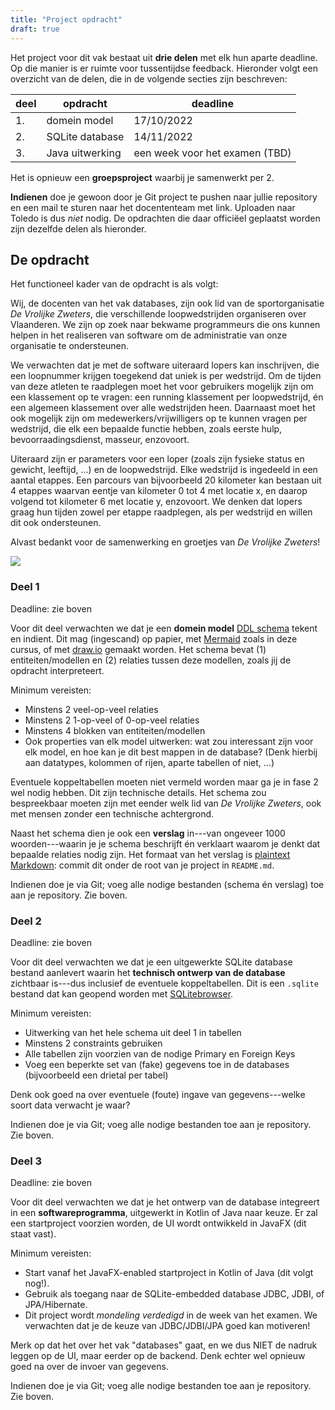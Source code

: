 ```yaml
---
title: "Project opdracht"
draft: true
---
```


Het project voor dit vak bestaat uit **drie delen** met elk hun aparte deadline. Op die manier is er ruimte voor tussentijdse feedback. Hieronder volgt een overzicht van de delen, die in de volgende secties zijn beschreven:

| deel | opdracht			  | deadline    |
|------|----------------------|-------------|
| 1.   | domein model 	      | 17/10/2022  |
| 2.   | SQLite database      | 14/11/2022  |
| 3.   | Java uitwerking      | een week voor het examen (TBD) | 

Het is opnieuw een **groepsproject** waarbij je samenwerkt per 2. 

**Indienen** doe je gewoon door je Git project te pushen naar jullie repository en een mail te sturen naar het docententeam met link. Uploaden naar Toledo is dus _niet_ nodig. De opdrachten die daar officiëel geplaatst worden zijn dezelfde delen als hieronder. 

## De opdracht

Het functioneel kader van de opdracht is als volgt:

Wij, de docenten van het vak databases, zijn ook lid van de sportorganisatie _De Vrolijke Zweters_, die verschillende loopwedstrijden organiseren over Vlaanderen. We zijn op zoek naar bekwame programmeurs die ons kunnen helpen in het realiseren van software om de administratie van onze organisatie te ondersteunen.

We verwachten dat je met de software uiteraard lopers kan inschrijven, die een loopnummer krijgen toegekend dat uniek is per wedstrijd. Om de tijden van deze atleten te raadplegen moet het voor gebruikers mogelijk zijn om een klassement op te vragen: een running klassement per loopwedstrijd, én een algemeen klassement over alle wedstrijden heen. Daarnaast moet het ook mogelijk zijn om medewerkers/vrijwilligers op te kunnen vragen per wedstrijd, die elk een bepaalde functie hebben, zoals eerste hulp, bevoorraadingsdienst, masseur, enzovoort.

Uiteraard zijn er parameters voor een loper (zoals zijn fysieke status en gewicht, leeftijd, ...) en de loopwedstrijd. Elke wedstrijd is ingedeeld in een aantal etappes. Een parcours van bijvoorbeeld 20 kilometer kan bestaan uit 4 etappes waarvan eentje van kilometer 0 tot 4 met locatie x, en daarop volgend tot kilometer 6 met locatie y, enzovoort. We denken dat lopers graag hun tijden zowel per etappe raadplegen, als per wedstrijd en willen dit ook ondersteunen. 

Alvast bedankt voor de samenwerking en groetjes van _De Vrolijke Zweters_!

![](/img/zweters.jpg)

### Deel 1

Deadline: zie boven

Voor dit deel verwachten we dat je een **domein model** [DDL schema](/db-course/sql-ddl-dml/ddl/) tekent en indient. Dit mag (ingescand) op papier, met [Mermaid](https://mermaid-js.github.io/mermaid/#/) zoals in deze cursus, of met [draw.io](https://draw.io) gemaakt worden. Het schema bevat (1) entiteiten/modellen en (2) relaties tussen deze modellen, zoals jij de opdracht interpreteert. 

Minimum vereisten: 

- Minstens 2 veel-op-veel relaties
- Minstens 2 1-op-veel of 0-op-veel relaties
- Minstens 4 blokken van entiteiten/modellen
- Ook properties van elk model uitwerken: wat zou interessant zijn voor elk model, en hoe kan je dit best mappen in de database? (Denk hierbij aan datatypes, kolommen of rijen, aparte tabellen of niet, ...)

Eventuele koppeltabellen moeten niet vermeld worden maar ga je in fase 2 wel nodig hebben. Dit zijn technische details. Het schema zou bespreekbaar moeten zijn met eender welk lid van _De Vrolijke Zweters_, ook met mensen zonder een technische achtergrond.

Naast het schema dien je ook een **verslag** in---van ongeveer 1000 woorden---waarin je je schema beschrijft én verklaart waarom je denkt dat bepaalde relaties nodig zijn. Het formaat van het verslag is [plaintext Markdown](https://docs.github.com/en/get-started/writing-on-github/getting-started-with-writing-and-formatting-on-github/basic-writing-and-formatting-syntax): commit dit onder de root van je project in `README.md`.

Indienen doe je via Git; voeg alle nodige bestanden (schema én verslag) toe aan je repository. Zie boven.

### Deel 2

Deadline: zie boven

Voor dit deel verwachten we dat je een uitgewerkte SQLite database bestand aanlevert waarin het **technisch ontwerp van de database** zichtbaar is---dus inclusief de eventuele koppeltabellen. Dit is een `.sqlite` bestand dat kan geopend worden met [SQLitebrowser](https://sqlitebrowser.org/).

Minimum vereisten:

- Uitwerking van het hele schema uit deel 1 in tabellen
- Minstens 2 constraints gebruiken
- Alle tabellen zijn voorzien van de nodige Primary en Foreign Keys
- Voeg een beperkte set van (fake) gegevens toe in de databases (bijvoorbeeld een drietal per tabel)

Denk ook goed na over eventuele (foute) ingave van gegevens---welke soort data verwacht je waar? 

Indienen doe je via Git; voeg alle nodige bestanden toe aan je repository. Zie boven.

### Deel 3

Deadline: zie boven

Voor dit deel verwachten we dat je het ontwerp van de database integreert in een **softwareprogramma**, uitgewerkt in Kotlin of Java naar keuze. Er zal een startproject voorzien worden, de UI wordt ontwikkeld in JavaFX (dit staat vast). 

Minimum vereisten:

- Start vanaf het JavaFX-enabled startproject in Kotlin of Java (dit volgt nog!).
- Gebruik als toegang naar de SQLite-embedded database JDBC, JDBI, of JPA/Hibernate.
- Dit project wordt _mondeling verdedigd_ in de week van het examen. We verwachten dat je de keuze van JDBC/JDBI/JPA goed kan motiveren!

Merk op dat het over het vak "databases" gaat, en we dus NIET de nadruk leggen op de UI, maar eerder op de backend. Denk echter wel opnieuw goed na over de invoer van gegevens. 

Indienen doe je via Git; voeg alle nodige bestanden toe aan je repository. Zie boven.
